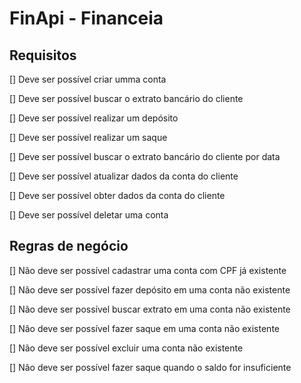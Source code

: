 <h1>FinApi - Financeia</h1>
<h2>Requisitos</h2>
<p>[] Deve ser possível criar umma conta</p>
<p>[] Deve ser possível buscar o extrato bancário do cliente</p>
<p>[] Deve ser possível realizar um depósito</p>
<p>[] Deve ser possível realizar um saque</p>
<p>[] Deve ser possível buscar o extrato bancário do cliente por data</p>
<p>[] Deve ser possível atualizar dados da conta do cliente</p>
<p>[] Deve ser possível obter dados da conta do cliente</p>
<p>[] Deve ser possível deletar uma conta</p>
<h2>Regras de negócio</h2>
<p>[] Não deve ser possível cadastrar uma conta com CPF já existente</p>
<p>[] Não deve ser possível fazer depósito em uma conta não existente</p>
<p>[] Não deve ser possível buscar extrato em uma conta não existente</p>
<p>[] Não deve ser possível fazer saque em uma conta não existente</p>
<p>[] Não deve ser possível excluir uma conta não existente</p>
<p>[] Não deve ser possível fazer saque quando o saldo for insuficiente</p>
